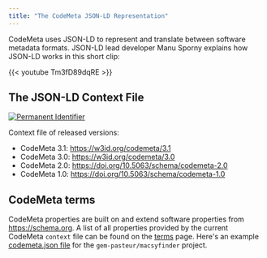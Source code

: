 ```yaml
---
title: "The CodeMeta JSON-LD Representation"
---
```


CodeMeta uses JSON-LD to represent and translate between software metadata formats.
JSON-LD lead developer Manu Sporny explains how JSON-LD works in this short clip:

{{< youtube Tm3fD89dqRE >}}

## The JSON-LD Context File

[![Permanent Identifier](https://img.shields.io/badge/perma--id-https%3A%2F%2Fw3id.org%2Fcodemeta%2F3.1-blue.svg)](https://w3id.org/codemeta/3.1)

Context file of released versions:

- CodeMeta 3.1: <https://w3id.org/codemeta/3.1>
- CodeMeta 3.0: <https://w3id.org/codemeta/3.0>
- CodeMeta 2.0: <https://doi.org/10.5063/schema/codemeta-2.0>
- CodeMeta 1.0: <https://doi.org/10.5063/schema/codemeta-1.0>

## CodeMeta terms

CodeMeta properties are built on and extend software properties from
<https://schema.org>.
A list of all properties provided by the current CodeMeta `context` file can be
found on the [terms](/terms) page. Here's an example
[codemeta.json file](https://github.com/gem-pasteur/macsyfinder/blob/master/codemeta.json)
for the `gem-pasteur/macsyfinder` project.
